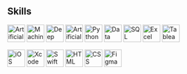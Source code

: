 ## Skills
<p align="left">
  <img src="https://img.shields.io/badge/Artificial%20Intelligence-FF4F00?style=for-the-badge&logo=ai&logoColor=white" alt="Artificial Intelligence" height="40"/> 
  <img src="https://img.shields.io/badge/Machine%20Learning-FF8C00?style=for-the-badge&logo=ai&logoColor=white" alt="Machine Learning" height="40"/>
  <img src="https://img.shields.io/badge/Deep%20Learning-FF5733?style=for-the-badge&logo=ai&logoColor=white" alt="Deep Learning" height="40"/>
  <img src="https://img.shields.io/badge/Artificial%20Neural%20Network-0F4B6E?style=for-the-badge&logo=ai&logoColor=white" alt="Artificial Neural Network" height="40"/>
  <img src="https://img.shields.io/badge/Python-3776AB?style=for-the-badge&logo=python&logoColor=white" alt="Python" height="40"/>
  <img src="https://img.shields.io/badge/Data%20Visualization-3B6A5B?style=for-the-badge&logo=chart&logoColor=white" alt="Data Visualization" height="40"/>
  <img src="https://img.shields.io/badge/SQL-00648C?style=for-the-badge&logo=sqlite&logoColor=white" alt="SQL" height="40"/>
  <img src="https://img.shields.io/badge/Excel-217346?style=for-the-badge&logo=microsoft-excel&logoColor=white" alt="Excel" height="40"/>
  <img src="https://img.shields.io/badge/Tableau-E97627?style=for-the-badge&logo=tableau&logoColor=white" alt="Tableau" height="40"/>
</p>
<p align="left">
  <img src="https://img.shields.io/badge/iOS%20Developer-000000?style=for-the-badge&logo=apple&logoColor=white" alt="iOS Developer" height="40"/> 
  <img src="https://img.shields.io/badge/Xcode-1575F9?style=for-the-badge&logo=xcode&logoColor=white" alt="Xcode" height="40"/>
  <img src="https://img.shields.io/badge/Swift-F54A2A?style=for-the-badge&logo=swift&logoColor=white" alt="Swift" height="40"/>
  <img src="https://img.shields.io/badge/HTML-E34F26?style=for-the-badge&logo=html5&logoColor=white" alt="HTML" height="40"/>
  <img src="https://img.shields.io/badge/CSS-1572B6?style=for-the-badge&logo=css3&logoColor=white" alt="CSS" height="40"/>
  <img src="https://img.shields.io/badge/Figma-F24E1E?style=for-the-badge&logo=figma&logoColor=white" alt="Figma" height="40"/>
</p>

